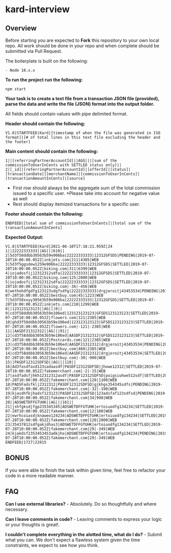 # kard-interview

## Overview

Before starting you are expected to **Fork** this repository to your own local repo. All work should be done in your repo and when complete should be submitted via Pull Request.

The boilerplate is built on the following:

    - Node 10.x.x

**To run the project run the following:**   

`npm start`

**Your task is to create a text file from a transaction JSON file (provided), parse the data and write the file (JSON) format into the output folder.**  

  All fields should contain values with pipe delimited format.
  
**Header should contain the following:**  
  
    V1.0|STARTFEED|Kard|[timestamp of when the file was generated in ISO format]|[# of total lines in this text file excluding the header and the footer]
  
**Main content should contain the following:**  

    1||[referringPartnerAccountId]||AGG|||[sum of the commissionToUserInCents with SETTLED status only]||  
    2|[_id]|[referringPartnerAccountId]|[offerId]|[status]|[transactionDate]|[merchantName]|[commissionToUserInCents]|[transactionAmountInCents]|[source]

- First row should always be the aggregate sum of the total commission issued to a specific user. *Please take into account for negative value as well
- Rest should display itemized transactions for a specific user.

**Footer should contain the following:**  
  
    ENDFEED|[total sum of commissionToUserInCents]|[total sum of the transactionAmountInCents]


**Expected Output:**  

    V1.0|STARTFEED|Kard|2021-06-10T17:18:21.959Z|24
    1||22222333333||AG|||610||
    2|5d3f58ddbb30563b59e906ba|22222333333|12312GFSDS|PENDING|2019-07-28T10:00:00.052Z|inkjets.com|211|4385|WEB
    3|5d3f5ggsdew1259e906ba|22222333333|12312GFSDS|SETTLED|2019-07-28T10:00:00.052Z|biking.com|311|6399|WEB
    4|iojadosfij12312312sdfa|22222333333|12312GFSDS|SETTLED|2019-07-28T10:00:00.052Z|biking.com|125|2000|WEB
    5|iojadosfij12312312sdfa|22222333333|12312GFSDS|SETTLED|2019-07-28T10:00:00.052Z|biking.com|-36|-456|WEB
    6|wethohdfgdfg123123sdgfsdfg|22222333333|drgjeroitj43453534|PENDING|2019-07-28T10:00:00.052Z|bestbuy.com|45|1223|WEB
    7|5d3f58xxyy30563b59e906ba|22222333333|12312GFSDS|SETTLED|2019-07-28T10:00:00.052Z|inkjets.com|210|1299|WEB
    8||123123123123||AG|||0||
    9|cd3f58ddbb30563b59e106ed|123123123123|GFSDS123123123|SETTLED|2019-07-28T10:00:00.052Z|flowers.com|121|2385|WEB
    10|ghd3f58ddbb30563b59e106ed|123123123123|GFSDS123123123|SETTLED|2019-07-28T10:00:00.052Z|flowers.com|-121|-2385|WEB
    11||AASDF21312312||AG|||91||
    12|cd3f58ddbb30563b59e106ed|AASDF21312312|GFSDS123123123|SETTLED|2019-07-28T10:00:00.052Z|Postcards.com|121|2385|WEB
    13|cd3f58ddbb30563b59e106ed|AASDF21312312|drgjeroitj43453534|PENDING|2019-07-28T10:00:00.052Z|bestbuy.com|460|2385|WEB
    14|cd3f58ddbb30563b59e106ed|AASDF21312312|drgjeroitj43453534|SETTLED|2019-07-28T10:00:00.052Z|bestbuy.com|-30|-900|WEB
    15||PASDF12312SDFSD||AG|||118||
    16|Ad3fasdfasd123sadaasdf|PASDF12312SDFSD|jhowe12312|SETTLED|2019-07-28T10:00:00.052Z|fakemerchant.com|-2|-15|WEB
    17|asdfadsfjhkh12312312asdf|PASDF12312SDFSD|poigsiuhwe512sdf|SETTLED|2019-07-28T10:00:00.052Z|fakemerchant.com|120|1100|WEB
    18|PADSFadsfklj2312312|PASDF12312SDFSD|gjkhgs354345sdfs|PENDING|2019-07-28T10:00:00.052Z|fakemerchant.com|-32|-190|WEB
    19|kjasdhfkjhadsf123123|PASDF12312SDFSD|123adsfaf123sdfsd|PENDING|2019-07-28T10:00:00.052Z|fakemerchant.com|34|998|WEB
    20||ADSWETDFFGTUHK||AG|||161||
    21|jshfgksdjfgp235345345|ADSWETDFFGTUHK|ertoiuodfg134234|SETTLED|2019-07-28T10:00:00.052Z|fakemerchant.com|12|100|WEB
    22|ewrhcoiasdjknaweo124234|ADSWETDFFGTUHK|ertoiuodfg134234|SETTLED|2019-07-28T10:00:00.052Z|fakemerchant.com|120|2000|WEB
    23|35437812sdfgakjdhas3|ADSWETDFFGTUHK|ertoiuodfg134234|SETTLED|2019-07-28T10:00:00.052Z|fakemerchant.com|29|-349|WEB
    24|kjakdsf2353453453adkjho|ADSWETDFFGTUHK|ertoiuodfg134234|PENDING|2019-07-28T10:00:00.052Z|fakemerchant.com|29|-349|WEB
    ENDFEED|1727|22015

## BONUS  
If you were able to finish the task within given time, feel free to refactor your code in a more readable manner.

## FAQ

**Can I use external libraries?** - Absolutely.  Do so thoughtfully and where necessary.

**Can I leave comments in code?** - Leaving comments to express your logic or your thoughts is great!.

**I couldn't complete everything in the alotted time, what do I do?** - Submit what you can. We don't expect a flawless system given the time constraints, we expect to see how you think.